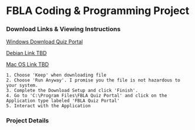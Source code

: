 # FBLA Coding & Programming Project
### Download Links & Viewing Instructions
[Windows Download Quiz Portal](https://srv-store2.gofile.io/download/2PRku7/FBLA_Quiz_Portal.msi)

[Debian Link TBD]()

[Mac OS Link TBD]()

```
1. Choose 'Keep' when downloading file
2. Choose 'Run Anyway'. I promise you the file is not hazardous to your system.
3. Complete the Download Setup and click 'Finish'.
4. Go to 'C:\Program Files\FBLA Quiz Portal' and click on the Application type labeled 'FBLA Quiz Portal'
5. Interact with the Application
```

### Project Details

